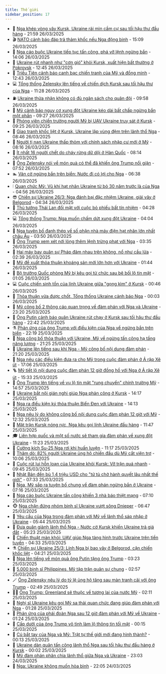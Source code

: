 ```yaml
---
title: Thế giới
sidebar_position: 17
---
```


<!-- dantri-the-gioi:START -->
- 🌋 [Nga khép vòng vây Kursk, Ukraine rải mìn cầm cự sau tối hậu thư đầu hàng](https://dantri.com.vn/the-gioi/nga-khep-vong-vay-kursk-ukraine-rai-min-cam-cu-sau-toi-hau-thu-dau-hang-20250327021612108.htm) - 21:59 26/03/2025
- 🎬 [NATO cảnh báo đáp trả thảm khốc nếu Nga động binh](https://dantri.com.vn/the-gioi/nato-canh-bao-dap-tra-tham-khoc-neu-nga-dong-binh-20250326220431248.htm) - 15:09 26/03/2025
- 🧰 [Nga cáo buộc Ukraine tiếp tục tấn công, phá vỡ lệnh ngừng bắn](https://dantri.com.vn/the-gioi/nga-cao-buoc-ukraine-tiep-tuc-tan-cong-pha-vo-lenh-ngung-ban-20250326194712795.htm) - 14:06 26/03/2025
- 🌋 [Ukraine rút nhanh như &quot;cơn gió&quot; khỏi Kursk, xuất hiện bất thường ở Pokrovsk](https://dantri.com.vn/the-gioi/ukraine-rut-nhanh-nhu-con-gio-khoi-kursk-xuat-hien-bat-thuong-o-pokrovsk-20250326171303681.htm) - 12:45 26/03/2025
- 🗽 [Triều Tiên cảnh báo canh bạc chiến tranh của Mỹ và đồng minh](https://dantri.com.vn/the-gioi/trieu-tien-canh-bao-canh-bac-chien-tranh-cua-my-va-dong-minh-20250326193214837.htm) - 12:43 26/03/2025
- 💻 [Tổng thống Zelensky lên tiếng về chiến dịch Kursk sau tối hậu thư của Nga](https://dantri.com.vn/the-gioi/tong-thong-zelensky-len-tieng-ve-chien-dich-kursk-sau-toi-hau-thu-cua-nga-20250326182232441.htm) - 11:28 26/03/2025
- ⛽️ [Ukraine thừa nhận không có đủ ngân sách cho quân đội](https://dantri.com.vn/the-gioi/ukraine-thua-nhan-khong-co-du-ngan-sach-cho-quan-doi-20250326164345450.htm) - 09:58 26/03/2025
- 🤩 [Mỹ cảnh báo nguy cơ xung đột Ukraine kéo dài bất chấp ngừng bắn một phần](https://dantri.com.vn/the-gioi/my-canh-bao-nguy-co-xung-dot-ukraine-keo-dai-bat-chap-ngung-ban-mot-phan-20250326161426962.htm) - 09:27 26/03/2025
- 🧐 [Phóng viên chiến trường người Mỹ bị UAV Ukraine truy sát ở Kursk](https://dantri.com.vn/the-gioi/phong-vien-chien-truong-nguoi-my-bi-uav-ukraine-truy-sat-o-kursk-20250326150112314.htm) - 09:25 26/03/2025
- 🎊 [Giao tranh khốc liệt ở Kursk, Ukraine lập vùng đệm trên lãnh thổ Nga](https://dantri.com.vn/the-gioi/giao-tranh-khoc-liet-o-kursk-ukraine-lap-vung-dem-tren-lanh-tho-nga-20250326151228065.htm) - 08:46 26/03/2025
- 📝 [Người tị nạn Ukraine thấp thỏm với chính sách nhập cư mới ở Mỹ](https://dantri.com.vn/the-gioi/nguoi-ti-nan-ukraine-thap-thom-voi-chinh-sach-nhap-cu-moi-o-my-20250326150552727.htm) - 08:16 26/03/2025
- 🤡 [Ít nhất 16 người chết do cháy rừng dữ dội ở Hàn Quốc](https://dantri.com.vn/the-gioi/it-nhat-16-nguoi-chet-do-chay-rung-du-doi-o-han-quoc-20250326151404474.htm) - 08:14 26/03/2025
- 🥷 [Ông Zelensky nói về món quà có thể đã khiến ông Trump nổi giận](https://dantri.com.vn/the-gioi/ong-zelensky-noi-ve-mon-qua-co-the-da-khien-ong-trump-noi-gian-20250326144521804.htm) - 07:52 26/03/2025
- 🏊 [Ván cờ ngừng bắn trên biển: Nước đi có lợi cho Nga](https://dantri.com.vn/the-gioi/van-co-ngung-ban-tren-bien-nuoc-di-co-loi-cho-nga-20250326115245923.htm) - 06:38 26/03/2025
- 🕯 [Quan chức Mỹ: Vũ khí hạt nhân Ukraine từ bỏ 30 năm trước là của Nga](https://dantri.com.vn/the-gioi/quan-chuc-my-vu-khi-hat-nhan-ukraine-tu-bo-30-nam-truoc-la-cua-nga-20250326114657527.htm) - 04:56 26/03/2025
- 😎 [Chiến sự Ukraine 26/3: Nga đánh bại đặc nhiệm Ukraine, giải vây ở Belgorod](https://dantri.com.vn/the-gioi/chien-su-ukraine-263-nga-danh-bai-dac-nhiem-ukraine-giai-vay-o-belgorod-20250326111749107.htm) - 04:34 26/03/2025
- 🌈 [Thủ tướng Thái Lan đối mặt với cuộc bỏ phiếu bất tín nhiệm](https://dantri.com.vn/the-gioi/thu-tuong-thai-lan-doi-mat-voi-cuoc-bo-phieu-bat-tin-nhiem-20250326110604703.htm) - 04:28 26/03/2025
- 💻 [Tổng thống Trump: Nga muốn chấm dứt xung đột Ukraine](https://dantri.com.vn/the-gioi/tong-thong-trump-nga-muon-cham-dut-xung-dot-ukraine-20250326104115770.htm) - 04:04 26/03/2025
- 🤖 [Nga tuyên bố đanh thép về số phận nhà máy điện hạt nhân lớn nhất châu Âu](https://dantri.com.vn/the-gioi/nga-tuyen-bo-danh-thep-ve-so-phan-nha-may-dien-hat-nhan-lon-nhat-chau-au-20250326103551636.htm) - 03:50 26/03/2025
- 🦏 [Ông Trump xem xét nới lỏng thêm lệnh trừng phạt với Nga](https://dantri.com.vn/the-gioi/ong-trump-xem-xet-noi-long-them-lenh-trung-phat-voi-nga-20250326103026143.htm) - 03:35 26/03/2025
- 🌁 [Hai máy bay quân sự Pháp đâm nhau trên không, nổ như cầu lửa](https://dantri.com.vn/the-gioi/hai-may-bay-quan-su-phap-dam-nhau-tren-khong-no-nhu-cau-lua-20250326093802097.htm) - 02:39 26/03/2025
- 🐘 [Mỹ đề xuất thỏa thuận khoáng sản mới lớn hơn với Ukraine](https://dantri.com.vn/the-gioi/my-de-xuat-thoa-thuan-khoang-san-moi-lon-hon-voi-ukraine-20250326075942219.htm) - 01:44 26/03/2025
- 🥷 [Bộ trưởng Quốc phòng Mỹ bị kêu gọi từ chức sau bê bối lộ tin mật](https://dantri.com.vn/the-gioi/bo-truong-quoc-phong-my-bi-keu-goi-tu-chuc-sau-be-boi-lo-tin-mat-20250326071507464.htm) - 01:05 26/03/2025
- 💻 [Cuộc chiến sinh tồn của lính Ukraine giữa &quot;gọng kìm&quot; ở Kursk](https://dantri.com.vn/the-gioi/cuoc-chien-sinh-ton-cua-linh-ukraine-giua-gong-kim-o-kursk-20250326064644613.htm) - 00:46 26/03/2025
- 🎡 [Thỏa thuận vừa được chốt, Tổng thống Ukraine cảnh báo Nga](https://dantri.com.vn/the-gioi/thoa-thuan-vua-duoc-chot-tong-thong-ukraine-canh-bao-nga-20250326061011816.htm) - 00:03 26/03/2025
- 🧰 [Mỹ công bố 2 thông cáo quan trọng về đàm phán với Nga và Ukraine](https://dantri.com.vn/the-gioi/my-cong-bo-2-thong-cao-quan-trong-ve-dam-phan-voi-nga-va-ukraine-20250326054731938.htm) - 23:20 25/03/2025
- 🥸 [Ông Putin cảnh báo quân Ukraine rút chạy ở Kursk sau tối hậu thư đầu hàng](https://dantri.com.vn/the-gioi/ong-putin-canh-bao-quan-ukraine-rut-chay-o-kursk-sau-toi-hau-thu-dau-hang-20250326050525358.htm) - 22:42 25/03/2025
- ⚗️ [Phản ứng của ông Trump với điều kiện của Nga về ngừng bắn trên biển](https://dantri.com.vn/the-gioi/phan-ung-cua-ong-trump-voi-dieu-kien-cua-nga-ve-ngung-ban-tren-bien-20250326050634909.htm) - 22:19 25/03/2025
- 🌮 [Nga công bố thỏa thuận với Ukraine, Mỹ về ngừng tấn công hạ tầng năng lượng](https://dantri.com.vn/the-gioi/nga-cong-bo-thoa-thuan-voi-ukraine-my-ve-ngung-tan-cong-ha-tang-nang-luong-20250326041600732.htm) - 21:25 25/03/2025
- 🎃 [Ukraine lên tiếng sau khi Nga - Mỹ công bố nội dung đàm phán](https://dantri.com.vn/the-gioi/ukraine-len-tieng-sau-khi-nga-my-cong-bo-noi-dung-dam-phan-20250326000639315.htm) - 21:20 25/03/2025
- 💫 [Nga nêu các điều kiện đưa ra cho Mỹ trong cuộc đàm phán ở Ả rập Xê út](https://dantri.com.vn/the-gioi/nga-neu-cac-dieu-kien-dua-ra-cho-my-trong-cuoc-dam-phan-o-a-rap-xe-ut-20250325235013802.htm) - 17:06 25/03/2025
- 🪜 [Mỹ tiết lộ nội dung cuộc đàm phán 12 giờ đồng hồ với Nga ở Ả rập Xê út](https://dantri.com.vn/the-gioi/my-tiet-lo-noi-dung-cuoc-dam-phan-12-gio-dong-ho-voi-nga-o-a-rap-xe-ut-20250325223112020.htm) - 15:33 25/03/2025
- 🌋 [Ông Trump lên tiếng về vụ lộ tin mật &quot;rung chuyển&quot; chính trường Mỹ](https://dantri.com.vn/the-gioi/ong-trump-len-tieng-ve-vu-lo-tin-mat-rung-chuyen-chinh-truong-my-20250325074652590.htm) - 14:57 25/03/2025
- 🦏 [Ukraine bắt nội gián nghi giúp Nga phản công ở Kursk](https://dantri.com.vn/the-gioi/ukraine-bat-noi-gian-nghi-giup-nga-phan-cong-o-kursk-20250325211246901.htm) - 14:17 25/03/2025
- 👀 [Nga ra điều kiện ký thỏa thuận Biển Đen với Ukraine](https://dantri.com.vn/the-gioi/nga-ra-dieu-kien-ky-thoa-thuan-bien-den-voi-ukraine-20250325210529021.htm) - 14:13 25/03/2025
- 🧰 [Nga nêu lý do không công bố nội dung cuộc đàm phán 12 giờ với Mỹ](https://dantri.com.vn/the-gioi/nga-neu-ly-do-khong-cong-bo-noi-dung-cuoc-dam-phan-12-gio-voi-my-20250325192733927.htm) - 12:32 25/03/2025
- 🚀 [Mặt trận Kursk nóng rực, Nga kêu gọi lính Ukraine đầu hàng](https://dantri.com.vn/the-gioi/mat-tran-kursk-nong-ruc-nga-keu-goi-linh-ukraine-dau-hang-20250325170935011.htm) - 11:47 25/03/2025
- 🎓 [Liên hợp quốc và một số nước sẽ tham gia đàm phán về xung đột Ukraine](https://dantri.com.vn/the-gioi/lien-hop-quoc-va-mot-so-nuoc-se-tham-gia-dam-phan-ve-xung-dot-ukraine-20250325180425008.htm) - 11:23 25/03/2025
- 🥸 [Cường kích Su-25 Nga rơi khi huấn luyện](https://dantri.com.vn/the-gioi/cuong-kich-su-25-nga-roi-khi-huan-luyen-20250325164907444.htm) - 11:17 25/03/2025
- 🦅 [Thăm dò: 82% người Ukraine ủng hộ chiến đấu dù Mỹ cắt viện trợ](https://dantri.com.vn/the-gioi/tham-do-82-nguoi-ukraine-ung-ho-chien-dau-du-my-cat-vien-tro-20250325170202616.htm) - 10:06 25/03/2025
- 🤭 [Cuộc rút lui hỗn loạn của Ukraine khỏi Kursk: Vỡ trận quá nhanh](https://dantri.com.vn/the-gioi/cuoc-rut-lui-hon-loan-cua-ukraine-khoi-kursk-vo-tran-qua-nhanh-20250325143708222.htm) - 09:45 25/03/2025
- 🤖 [Nhật Bản đền bù 1,4 triệu USD cho &quot;tử tù chờ hành quyết lâu nhất thế giới&quot;](https://dantri.com.vn/the-gioi/nhat-ban-den-bu-14-trieu-usd-cho-tu-tu-cho-hanh-quyet-lau-nhat-the-gioi-20250325142702815.htm) - 07:33 25/03/2025
- 🐲 [Nga, Mỹ sắp ra tuyên bố chung về đàm phán ngừng bắn ở Ukraine](https://dantri.com.vn/the-gioi/nga-my-sap-ra-tuyen-bo-chung-ve-dam-phan-ngung-ban-o-ukraine-20250325140909224.htm) - 07:16 25/03/2025
- 🫣 [Nga cáo buộc Ukraine tấn công khiến 3 nhà báo thiệt mạng](https://dantri.com.vn/the-gioi/nga-cao-buoc-ukraine-tan-cong-khien-3-nha-bao-thiet-mang-20250325140907628.htm) - 07:10 25/03/2025
- 🐵 [Nga chặn đứng nhóm binh sĩ Ukraine vượt sông Dnieper](https://dantri.com.vn/the-gioi/nga-chan-dung-nhom-binh-si-ukraine-vuot-song-dnieper-20250325122328333.htm) - 06:47 25/03/2025
- 🫶 [Yêu cầu của Nga trong đàm phán với Mỹ về lãnh thổ sáp nhập ở Ukraine](https://dantri.com.vn/the-gioi/yeu-cau-cua-nga-trong-dam-phan-voi-my-ve-lanh-tho-sap-nhap-o-ukraine-20250325121447307.htm) - 05:44 25/03/2025
- 💃 [Đưa quân giành lãnh thổ Nga - Nước cờ Kursk khiến Ukraine trả giá đắt](https://dantri.com.vn/the-gioi/dua-quan-gianh-lanh-tho-nga-nuoc-co-kursk-khien-ukraine-tra-gia-dat-20250325111644977.htm) - 05:23 25/03/2025
- 💫 [Chiến thuật màn khói: UAV giúp Nga tàng hình trước Ukraine trên tiền tuyến](https://dantri.com.vn/the-gioi/chien-thuat-man-khoi-uav-giup-nga-tang-hinh-truoc-ukraine-tren-tien-tuyen-20250325111524791.htm) - 04:33 25/03/2025
- ⚗️ [Chiến sự Ukraine 25/3: Lính Nga bị bao vây ở Belgorod, cận chiến khốc liệt](https://dantri.com.vn/the-gioi/chien-su-ukraine-253-linh-nga-bi-bao-vay-o-belgorod-can-chien-khoc-liet-20250325111144660.htm) - 04:21 25/03/2025
- 🥷 [Nga lên tiếng về món quà ông Putin tặng ông Trump](https://dantri.com.vn/the-gioi/nga-len-tieng-ve-mon-qua-ong-putin-tang-ong-trump-20250325100716956.htm) - 03:23 25/03/2025
- 🥸 [5.000 binh sĩ Philippines, Mỹ tập trận quân sự chung](https://dantri.com.vn/the-gioi/5000-binh-si-philippines-my-tap-tran-quan-su-chung-20250324205903520.htm) - 02:57 25/03/2025
- 🪄 [Ông Zelensky nêu lý do tỷ lệ ủng hộ tăng sau màn tranh cãi với ông Trump](https://dantri.com.vn/the-gioi/ong-zelensky-neu-ly-do-ty-le-ung-ho-tang-sau-man-tranh-cai-voi-ong-trump-20250325093339444.htm) - 02:49 25/03/2025
- 🧑‍💻 [Ông Trump: Greenland sẽ thuộc về tương lai của nước Mỹ](https://dantri.com.vn/the-gioi/ong-trump-greenland-se-thuoc-ve-tuong-lai-cua-nuoc-my-20250325085927447.htm) - 02:11 25/03/2025
- 🤭 [Nghị sĩ Ukraine kêu gọi Mỹ sa thải quan chức đang giúp đàm phán với Nga](https://dantri.com.vn/the-gioi/nghi-si-ukraine-keu-goi-my-sa-thai-quan-chuc-dang-giup-dam-phan-voi-nga-20250325081748488.htm) - 01:28 25/03/2025
- 🗽 [Phản ứng của phái đoàn Nga sau 12 giờ đàm phán với Mỹ về Ukraine](https://dantri.com.vn/the-gioi/phan-ung-cua-phai-doan-nga-sau-12-gio-dam-phan-voi-my-ve-ukraine-20250325073749858.htm) - 01:24 25/03/2025
- 🤖 [Cấp dưới của ông Trump vô tình làm lộ thông tin tối mật](https://dantri.com.vn/the-gioi/cap-duoi-cua-ong-trump-vo-tinh-lam-lo-thong-tin-toi-mat-20250325070428127.htm) - 00:15 25/03/2025
- 🌈 [Cú bắt tay của Nga và Mỹ: Trật tự thế giới mới đang hình thành?](https://dantri.com.vn/the-gioi/cu-bat-tay-cua-nga-va-my-trat-tu-the-gioi-moi-dang-hinh-thanh-20250310182106422.htm) - 00:13 25/03/2025
- 🤩 [Ukraine dàn quân tấn công lãnh thổ Nga sau tối hậu thư đầu hàng ở Kursk](https://dantri.com.vn/the-gioi/ukraine-dan-quan-tan-cong-lanh-tho-nga-sau-toi-hau-thu-dau-hang-o-kursk-20250325064449993.htm) - 00:02 25/03/2025
- 🤗 [Mỹ đàm phán phân chia lãnh thổ giữa Nga và Ukraine](https://dantri.com.vn/the-gioi/my-dam-phan-phan-chia-lanh-tho-giua-nga-va-ukraine-20250325053301812.htm) - 23:03 24/03/2025
- 🙉 [Nga: Ukraine không muốn hòa bình](https://dantri.com.vn/the-gioi/nga-ukraine-khong-muon-hoa-binh-20250324223201710.htm) - 22:05 24/03/2025<!-- dantri-the-gioi:END -->
